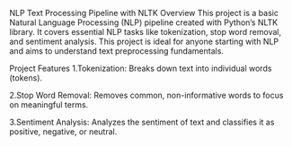 NLP Text Processing Pipeline with NLTK
Overview
This project is a basic Natural Language Processing (NLP) pipeline created with Python’s NLTK library. It covers essential NLP tasks like tokenization, stop word removal, and sentiment analysis. This project is ideal for anyone starting with NLP and aims to understand text preprocessing fundamentals.

Project Features
1.Tokenization: Breaks down text into individual words (tokens).

2.Stop Word Removal: Removes common, non-informative words to focus on meaningful terms.

3.Sentiment Analysis: Analyzes the sentiment of text and classifies it as positive, negative, or neutral.
